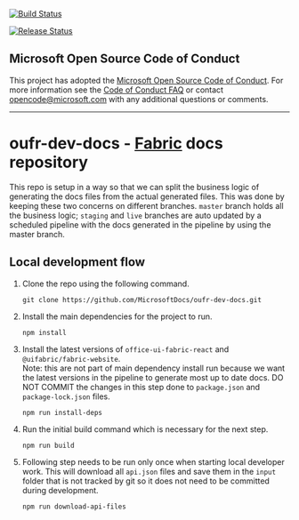 [![Build Status](https://dev.azure.com/uifabric/fabricpublic/_apis/build/status/OUFR-dev-docs%20Update?branchName=master)](https://dev.azure.com/uifabric/fabricpublic/_build/latest?definitionId=107&branchName=master)

[![Release Status](https://vsrm.dev.azure.com/uifabric/_apis/public/Release/badge/cd9e4e13-b8db-429a-9c21-499bf1c98639/1/1)](https://dev.azure.com/uifabric/fabricpublic/_release?view=all&definitionId=1)

## Microsoft Open Source Code of Conduct

This project has adopted the [Microsoft Open Source Code of Conduct](https://opensource.microsoft.com/codeofconduct/).
For more information see the [Code of Conduct FAQ](https://opensource.microsoft.com/codeofconduct/faq/) or contact [opencode@microsoft.com](mailto:opencode@microsoft.com) with any additional questions or comments.

<hr>

# oufr-dev-docs - [Fabric](https://github.com/OfficeDev/office-ui-fabric-react) docs repository

This repo is setup in a way so that we can split the business logic of generating the docs files from the actual generated files. This was done by keeping these two concerns on different branches. `master` branch holds all the business logic; `staging` and `live` branches are auto updated by a scheduled pipeline with the docs generated in the pipeline by using the master branch.

## Local development flow

1. Clone the repo using the following command.

   ```
   git clone https://github.com/MicrosoftDocs/oufr-dev-docs.git
   ```

2. Install the main dependencies for the project to run.

   ```
   npm install
   ```

3. Install the latest versions of `office-ui-fabric-react` and `@uifabric/fabric-website`.  
   Note: this are not part of main dependency install run because we want the latest versions in the pipeline to generate most up to date docs. DO NOT COMMIT the changes in this step done to `package.json` and `package-lock.json` files.

   ```
   npm run install-deps
   ```

4. Run the initial build command which is necessary for the next step.

   ```
   npm run build
   ```

5. Following step needs to be run only once when starting local developer work. This will download all `api.json` files and save them in the `input` folder that is not tracked by git so it does not need to be committed during development.
   ```
   npm run download-api-files
   ```

